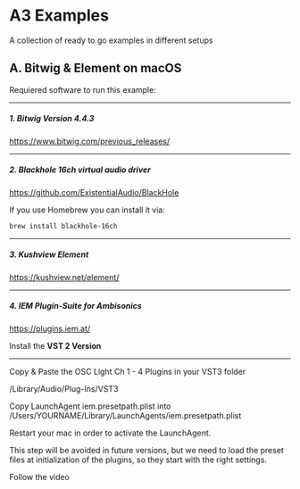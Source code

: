 # A3 Examples
A collection of ready to go examples in different setups

## A. Bitwig & Element on macOS

Requiered software to run this example:

---
##### 1. Bitwig Version 4.4.3

https://www.bitwig.com/previous_releases/

---

##### 2. Blackhole 16ch virtual audio driver

https://github.com/ExistentialAudio/BlackHole

If you use Homebrew you can install it via:
```bash
brew install blackhole-16ch
```
---
##### 3. Kushview Element

https://kushview.net/element/

---

##### 4. IEM Plugin-Suite for Ambisonics

https://plugins.iem.at/

Install the **VST 2 Version**

---

Copy & Paste the OSC Light Ch 1 - 4 Plugins in your VST3 folder

/Library/Audio/Plug-Ins/VST3

Copy LaunchAgent iem.presetpath.plist into /Users/YOURNAME/Library/LaunchAgents/iem.presetpath.plist

Restart your mac in order to activate the LaunchAgent.

This step will be avoided in future versions, but we need to load the preset files at initialization of the plugins, so they start with the right settings.

Follow the video